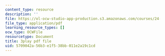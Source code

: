 ```yaml
---
content_type: resource
description: ''
file: https://ol-ocw-studio-app-production.s3.amazonaws.com/courses/24-908-creole-language-and-caribbean-identities-spring-2017/5709042a56b3e1f538bb011e2a19c1cd_TZ0tcovkOp8.pdf
file_type: application/pdf
learning_resource_types: []
ocw_type: OCWFile
resourcetype: Document
title: 3play pdf file
uid: 5709042a-56b3-e1f5-38bb-011e2a19c1cd
---
```


